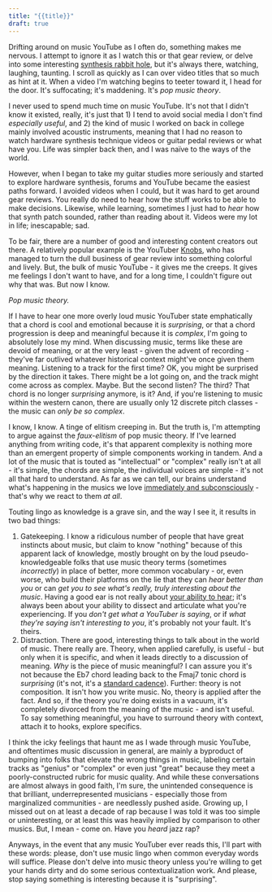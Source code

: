 ```yaml
---
title: "{{title}}"
draft: true
---
```

Drifting around on music YouTube as I often do, something makes me nervous. I attempt to ignore it as I watch this or that gear review, or delve into some interesting [synthesis rabbit hole](https://youtu.be/oUhfkaVUPY8?t=370), but it's always there, watching, laughing, taunting. I scroll as quickly as I can over video titles that so much as hint at it. When a video I'm watching begins to teeter toward it, I head for the door. It's suffocating; it's maddening. It's _pop music theory_.

I never used to spend much time on music YouTube. It's not that I didn't know it existed, really, it's just that 1) I tend to avoid social media I don't find _especially useful_, and 2) the kind of music I worked on back in college mainly involved acoustic instruments, meaning that I had no reason to watch hardware synthesis technique videos or guitar pedal reviews or what have you. Life was simpler back then, and I was naïve to the ways of the world.

However, when I began to take my guitar studies more seriously and started to explore hardware synthesis, forums and YouTube became the easiest paths forward. I avoided videos when I could, but it was hard to get around gear reviews. You really do need to hear how the stuff works to be able to make decisions. Likewise, while learning, sometimes I just had to _hear_ how that synth patch sounded, rather than reading about it. Videos were my lot in life; inescapable; sad.

To be fair, there are a number of good and interesting content creators out there. A relatively popular example is the YouTuber [Knobs](https://www.youtube.com/c/Knobs), who has managed to turn the dull business of gear review into something colorful and lively. But, the bulk of music YouTube - it gives me the creeps. It gives me feelings I don't want to have, and for a long time, I couldn't figure out why that was. But now I know.

_Pop music theory._

If I have to hear one more overly loud music YouTuber state emphatically that a chord is cool and emotional because it is _surprising_, or that a chord progression is deep and meaningful because it is _complex_, I'm going to absolutely lose my mind. When discussing music, terms like these are devoid of meaning, or at the very least - given the advent of recording - they've far outlived whatever historical context might've once given them meaning. Listening to a track for the first time? OK, you might be surprised by the direction it takes. There might be a lot going on, and the track might come across as complex. Maybe. But the second listen? The third? That chord is no longer _surprising_ anymore, is it? And, if you're listening to music within the western canon, there are usually only 12 discrete pitch classes - the music can _only be so complex_.

I know, I know.  A tinge of elitism creeping in. But the truth is, I'm attempting to argue against the _faux-elitism_ of pop music theory. If I've learned anything from writing code, it's that apparent complexity is nothing more than an emergent property of simple components working in tandem. And a lot of the music that is touted as "intellectual" or "complex" really isn't at all - it's simple, the chords are simple, the individual voices are simple - it's not all that hard to understand. As far as we can tell, our brains understand what's happening in the musics we love [immediately and subconsciously](https://journals.sagepub.com/doi/abs/10.1177/03057356211050117) - that's why we react to them _at all_. 

Touting lingo as knowledge is a grave sin, and the way I see it, it results in two bad things:

1. Gatekeeping. I know a ridiculous number of people that have great instincts about music, but claim to know "nothing" because of this apparent lack of knowledge, mostly brought on by the loud pseudo-knowledgeable folks that use music theory terms (sometimes _incorrectly_) in place of better, more common vocabulary - or, even worse, who build their platforms on the lie that they can _hear better than you_ or can _get you to see what's really, truly interesting about the music_. Having a good ear is not really about [your ability to hear](https://www.pas.org/about/hall-of-fame/dame-evelyn-glennie); it's always been about your ability to dissect and articulate what you're experiencing. If you _don't get what a YouTuber is saying_, or if _what they're saying isn't interesting to you_, it's probably not your fault. It's theirs.
2. Distraction. There are good, interesting things to talk about in the world of music. There really are. Theory, when applied carefully, is useful - but only when it is specific, and when it leads directly to a discussion of meaning. _Why_ is the piece of music meaningful? I can assure you it's not because the Eb7 chord leading back to the Fmaj7 tonic chord is _surprising_ (it's not, it's a [standard cadence](https://en.wikipedia.org/wiki/Backdoor_progression)). Further: theory is not composition. It isn't how you write music. No, theory is applied after the fact. And so, if the theory you're doing exists in a vacuum, it's completely divorced from the meaning of the music - and isn't useful. To say something meaningful, you have to surround theory with context, attach it to hooks, explore specifics.

I think the icky feelings that haunt me as I wade through music YouTube, and oftentimes music discussion in general, are mainly a byproduct of bumping into folks that elevate the wrong things in music, labeling certain tracks as "genius" or "complex" or even just "great" because they meet a poorly-constructed rubric for music quality. And while these conversations are almost always in good faith, I'm sure, the unintended consequence is that brilliant, underrepresented musicians - especially those from marginalized communities - are needlessly pushed aside. Growing up, I missed out on at least a decade of rap because I was told it was too simple or uninteresting, or at least this was heavily implied by comparison to other musics. But, I mean - come on. Have you _heard_ jazz rap?

Anyways, in the event that any music YouTuber ever reads this, I'll part with these words: please, don't use music lingo when common everyday words will suffice. Please don't delve into music theory unless you're willing to get your hands dirty and do some serious contextualization work. And please, stop saying something is interesting because it is "surprising".